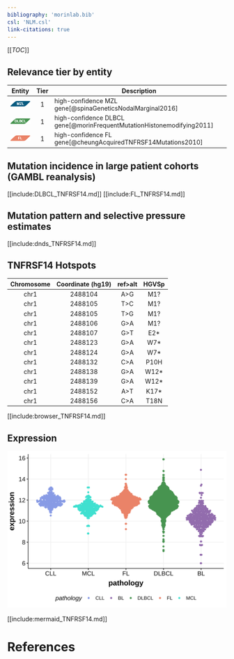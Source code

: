 ```yaml
---
bibliography: 'morinlab.bib'
csl: 'NLM.csl'
link-citations: true
---
```


[[_TOC_]]



## Relevance tier by entity

|Entity|Tier|Description                           |
|:------:|:----:|--------------------------------------|
|![MZL](images/icons/MZL_tier1.png)|1|high-confidence MZL gene[@spinaGeneticsNodalMarginal2016] |
|![DLBCL](images/icons/DLBCL_tier1.png) |1   |high-confidence DLBCL gene[@morinFrequentMutationHistonemodifying2011]            |
|![FL](images/icons/FL_tier1.png)    |1   |high-confidence FL gene[@cheungAcquiredTNFRSF14Mutations2010]               |

## Mutation incidence in large patient cohorts (GAMBL reanalysis)

[[include:DLBCL_TNFRSF14.md]]
[[include:FL_TNFRSF14.md]]

## Mutation pattern and selective pressure estimates

[[include:dnds_TNFRSF14.md]]

## TNFRSF14 Hotspots

| Chromosome |Coordinate (hg19) | ref>alt | HGVSp | 
 | :---:| :---: | :--: | :---: |
| chr1 | 2488104 | A>G | M1? |
| chr1 | 2488105 | T>C | M1? |
| chr1 | 2488105 | T>G | M1? |
| chr1 | 2488106 | G>A | M1? |
| chr1 | 2488107 | G>T | E2* |
| chr1 | 2488123 | G>A | W7* |
| chr1 | 2488124 | G>A | W7* |
| chr1 | 2488132 | C>A | P10H |
| chr1 | 2488138 | G>A | W12* |
| chr1 | 2488139 | G>A | W12* |
| chr1 | 2488152 | A>T | K17* |
| chr1 | 2488156 | C>A | T18N |

[[include:browser_TNFRSF14.md]]

## Expression
![](images/gene_expression/TNFRSF14_by_pathology.svg)


<!-- ORIGIN: cheungAcquiredTNFRSF14Mutations2010a @cheungAcquiredTNFRSF14Mutations2010a -->
<!-- FL: cheungAcquiredTNFRSF14Mutations2010a -->
<!-- MZL: spinaGeneticsNodalMarginal2016b @spinaGeneticsNodalMarginal2016b -->
<!-- DLBCL: morinFrequentMutationHistonemodifying2011 -->

[[include:mermaid_TNFRSF14.md]]

# References

